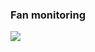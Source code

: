 ### Fan monitoring

<div>
   <img src="{{site.baseurl}}{{site.images}}/use_cases/images/fan_monitoring.png" />
</div>
